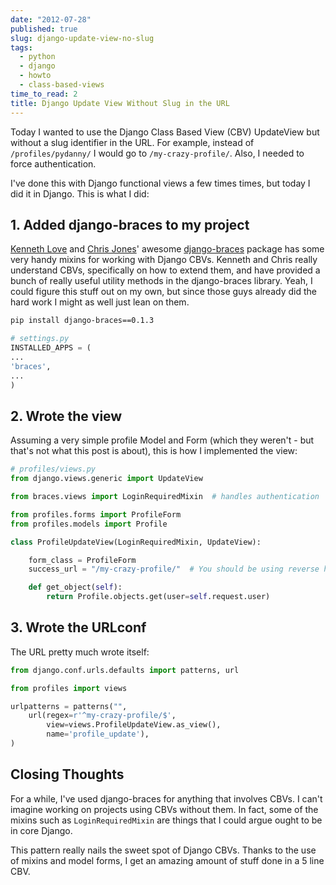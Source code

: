 ```yaml
---
date: "2012-07-28"
published: true
slug: django-update-view-no-slug
tags:
  - python
  - django
  - howto
  - class-based-views
time_to_read: 2
title: Django Update View Without Slug in the URL
---
```


Today I wanted to use the Django Class Based View (CBV) UpdateView but
without a slug identifier in the URL. For example, instead of
`/profiles/pydanny/` I would go to `/my-crazy-profile/`. Also, I needed
to force authentication.

I've done this with Django functional views a few times times, but
today I did it in Django. This is what I did:

## 1. Added django-braces to my project

[Kenneth Love](https://twitter.com/kennethlove) and [Chris
Jones](https://twitter.com/tehjones)' awesome
[django-braces](https://github.com/brack3t/django-braces/) package has
some very handy mixins for working with Django CBVs. Kenneth and Chris
really understand CBVs, specifically on how to extend them, and have
provided a bunch of really useful utility methods in the django-braces
library. Yeah, I could figure this stuff out on my own, but since those
guys already did the hard work I might as well just lean on them.

```bash
pip install django-braces==0.1.3
```

```python
# settings.py
INSTALLED_APPS = (
...
'braces',
...
)
```

## 2. Wrote the view

Assuming a very simple profile Model and Form (which they weren't - but
that's not what this post is about), this is how I implemented the
view:

```python
# profiles/views.py
from django.views.generic import UpdateView

from braces.views import LoginRequiredMixin  # handles authentication

from profiles.forms import ProfileForm
from profiles.models import Profile

class ProfileUpdateView(LoginRequiredMixin, UpdateView):

    form_class = ProfileForm
    success_url = "/my-crazy-profile/"  # You should be using reverse here

    def get_object(self):
        return Profile.objects.get(user=self.request.user)
```

## 3. Wrote the URLconf

The URL pretty much wrote itself:

```python
from django.conf.urls.defaults import patterns, url

from profiles import views

urlpatterns = patterns("",
    url(regex=r'^my-crazy-profile/$',
        view=views.ProfileUpdateView.as_view(),
        name='profile_update'),
)
```

## Closing Thoughts

For a while, I've used django-braces for anything that involves CBVs. I
can't imagine working on projects using CBVs without them. In fact,
some of the mixins such as `LoginRequiredMixin` are things that I could
argue ought to be in core Django.

This pattern really nails the sweet spot of Django CBVs. Thanks to the
use of mixins and model forms, I get an amazing amount of stuff done in
a 5 line CBV.
